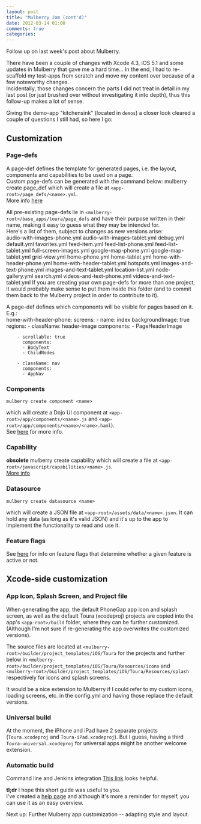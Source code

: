 ```yaml
---
layout: post
title: "Mulberry Jam (cont'd)"
date: 2012-03-14 01:00
comments: true
categories: 
---
```


Follow up on last week's post about Mulberry.

There have been a couple of changes with Xcode 4.3, iOS 5.1 and some updates in Mulberry that gave me a hard time...
In the end, I had to re-scaffold my test-apps from scratch and move my content over because of a few noteworthy changes.  
Incidentally, those changes concern the parts I did not treat in detail in my last post (or just brushed over without investigating it into depth),
thus this follow-up makes a lot of sense.

Giving the demo-app "kitchensink" (located in `demos`) a closer look cleared a couple of questions I still had, so here I go:

## Customization

### Page-defs
A page-def defines the template for generated pages, i.e. the layout, components and capabilities to be used on a page.  
Custom page-defs can be generated with the command below:
	mulberry create page_def <name>
which will create a file at `<app-root>/page_defs/<name>.yml`.  
More info [here](https://github.com/Toura/mulberry/wiki/Page-Definitions)

All pre-existing page-defs lie in `<mulberry-root>/base_apps/toura/page_defs` and have their purpose written in their name, making it easy to guess what they may be intended for.  
Here's a list of them, subject to changes as new versions arise:  
	audio-with-images-phone.yml
	audio-with-images-tablet.yml
	debug.yml
	default.yml
	favorites.yml
	feed-item.yml
	feed-list-phone.yml
	feed-list-tablet.yml
	full-screen-images.yml
	google-map-phone.yml
	google-map-tablet.yml
	grid-view.yml
	home-phone.yml
	home-tablet.yml
	home-with-header-phone.yml
	home-with-header-tablet.yml
	hotspots.yml
	images-and-text-phone.yml
	images-and-text-tablet.yml
	location-list.yml
	node-gallery.yml
	search.yml
	videos-and-text-phone.yml
	videos-and-text-tablet.yml
If you are creating your own page-defs for more than one project, it would probably make sense to put them inside this folder (and to commit them back to the Mulberry project in order to contribute to it).

A page-def defines which components will be visible for pages based on it. E.g.:  
	home-with-header-phone:
	  screens:
	  - name: index
		backgroundImage: true
		regions:
		- className: header-image
		  components:
		  - PageHeaderImage

		- scrollable: true
		  components:
		  - BodyText
		  - ChildNodes

		- className: nav
		  components:
		  - AppNav


### Components
	mulberry create component <name>
which will create a Dojo UI component at `<app-root>/app/components/<name>.js` and `<app-root>/app/components/<name>/<name>.haml`).  
See [here](https://github.com/Toura/mulberry/wiki/Creating-Custom-Components) for more info.

### Capability
**obsolete**
	mulberry create capability <name>
which will create a file at `<app-root>/javascript/capabilities/<name>.js`.  
[More info](https://github.com/Toura/mulberry/wiki/Capabilities)

### Datasource
	mulberry create datasource <name>
which will create a JSON file at `<app-root>/assets/data/<name>.json`. It can hold any data (as long as it's valid JSON) and it's up to the app to implement the functionality to read and use it.

### Feature flags
See [here](https://github.com/Toura/mulberry/wiki/Feature-Flags) for info on feature flags that determine whether a given feature is active or not.


## Xcode-side customization

### App Icon, Splash Screen, and Project file
When generating the app, the default PhoneGap app icon and splash screen, as well as the default Toura (xcodeproj) projects are copied into the app's `<app-root>/build` folder,
where they can be further customized. (Although I'm not sure if re-generating the app overwrites the customized versions).

The source files are located at `<mulberry-root>/builder/project_templates/iOS/Toura` for the projects and further below in `<mulberry-root>/builder/project_templates/iOS/Toura/Resources/icons`
and `<mulberry-root>/builder/project_templates/iOS/Toura/Resources/splash` respectively for icons and splash screens.

It would be a nice extension to Mulberry if I could refer to my custom icons, loading screens, etc. in the config.yml and having those replace the default versions.

### Universal build
At the moment, the iPhone and iPad have 2 separate projects (`Toura.xcodeproj` and `Toura-iPad.xcodeproj`).
But I guess, having a third `Toura-universal.xcodeproj` for universal apps might be another welcome extension.

### Automatic build
Command line and Jenkins integration
[This link](http://nachbaur.com/blog/building-ios-apps-for-over-the-air-adhoc-distribution) looks helpful.


**tl;dr** I hope this short guide was useful to you.  
I've created a [help page](/help/mulberry-cheat-sheet.html) and although it's more a reminder for myself, you can use it as an easy overview.

Next up: Further Mulberry app customization -- adapting style and layout.
